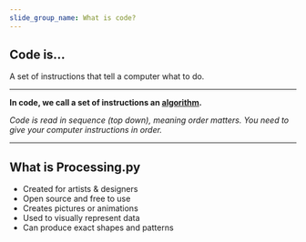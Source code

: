 ```yaml
---
slide_group_name: What is code?
---
```


## Code is...

A set of instructions that tell a computer what to do.

---

**In code, we call a set of instructions an [algorithm](#).**

<aside class="slide-notes">


_Code is read in sequence (top down), meaning order matters. You need to give your computer instructions in order._


</aside>

---

## What is Processing.py

* Created for artists & designers
* Open source and free to use
* Creates pictures or animations
* Used to visually represent data
* Can produce exact shapes and patterns
